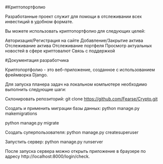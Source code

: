 #Криптопортфолио

Разработанные проект служит для помощи в отслеживании всех инвестиций в удобном формате.

Вы можете использовать криптопортфолио для следующих целей:

Авторизация/Регистрация на сайте
Добавление/Закрытие актива 
Отслеживание актива
Отслеживание портфеля
Просмотр актуальных новостей в сфере криптовалют
Связь с поддержкой

#Документация разработчика

Криптопортфолио - это веб-приложение, созданное с использованием фреймворка Django.

Для запуска планера задач на локальном компьютере необходимо выполнить следующие шаги:

Склонировать репозиторий:
git clone https://github.com/Fearse/Crypto.git

Создать и применить миграции базы данных:
python manage.py makemigrations

python manage.py migrate

Создать суперпользователя:
python manage.py createsuperuser

Запустить сервер:
python manage.py runserver

После запуска сервера можно открыть приложение в браузере по адресу http://localhost:8000/login/check.
